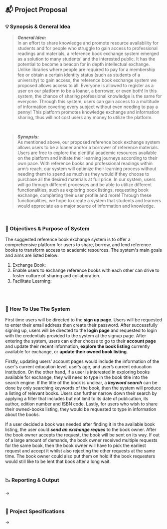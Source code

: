 ## :mailbox_with_mail: Project Proposal

### :bulb: Synopsis & General Idea
> ***General Idea:*** <br>
> In an effort to share knowledge and promote resource availability for students and for people who struggle to gain access to professional readings and materials, a reference book exchange system emerged as a solution to many students’ and the interested public. It has the potential to become a beacon for in depth intellectual exchange. Unlike libraries where people are required to pay for a membership fee or obtain a certain identity status (such as students of a university) to gain access, the reference book exchange system we proposed allows access to all. Everyone is allowed to register as a user on our platform to be a loaner, a borrower, or even both! In this system, the chance of sharing professional knowledge is the same for everyone. Through this system, users can gain access to a multitude of information covering every subject without even needing to pay a penny! This platform promotes knowledge exchange and information sharing, thus will not cost users any money to utilize the platform. 
<br>

> ***Synopsis:*** <br>
> As mentioned above, our proposed reference book exchange system allows users to be a loaner and/or a borrower of reference materials. Users are free to explore the plentiful academic resources available on the platform and initiate their learning journeys according to their own pace. With reference books and professional readings within arm’s reach, our system will optimize their learning process without needing them to spend as much as they would if they choose to purchase all the desired materials at full price. In our system, users will go through different processes and be able to utilize different functionalities, such as exploring book listings, requesting book exchange, completing their user profile and more! Through these functionalities, we hope to create a system that students and learners would appreciate as a major source of information and knowledge. 
<br>

### :bookmark: Objectives & Purpose of System
<body> 
<p>The suggested reference book exchange system is to offer a comprehensive platform for users to share, borrow, and lend reference books to transform access to academic resources. The system's main goals and aims are listed below:
</p>
  <ol type="1">
    <li>
      Exchange Book: <be>
      <li>Enable users to exchange reference books with each other can drive to foster culture of sharing and collaboration. </li>
    </li>
      <be>
    <li>
      Facilitate Learning:
      <br>
    </li> 
  </ol>
</body>
<br>
<br>

### :mega: How To Use The System
First time users will be directed to the **sign up page**. Users will be requested to enter their email address then create their password. After successfully signing up, users will be directed to the **login page** and requested to login with the credentials provided to the system at the signup page.
After entering the system, users can either choose to go to their **account page** and update their recent information, **explore the book listing** currently available for exchange, or **update their owned book listing**. 

Firstly, updating users’ account pages would include the information of the user's current education level, user’s age, and user’s current education institution. On the other hand, if a user is interested in exploring books available for exchange, they will need to type in the book title into the search engine. If the title of the book is unclear, a ***keyword search*** can be done by only searching keywords of the book, then the system will produce a listing of relevant books. Users can further narrow down their search by applying a filter that includes but not limit to its date of publication, its author, edition number and ISBN code. Lastly, for users who wish to share their owned-books listing, they would be requested to type in information about the books. 

If a user decided a book was needed after finding it in the available book listing, the user could ***send an exchange reques*** to the book owner. After the book owner accepts the request, the book will be sent on its way. If out of a large amount of demands, the book owner received multiple requests for the same book, then the book owner will have to pick the earliest request and accept it whilst also rejecting the other requests at the same time. The book owner could also put them on hold if the book requesters would still like to be lent that book after a long wait. 
<br>
<br>

### :chart_with_downwards_trend: Reporting & Output
->
<br>
<br>

### :hammer: Project Specifications
->

